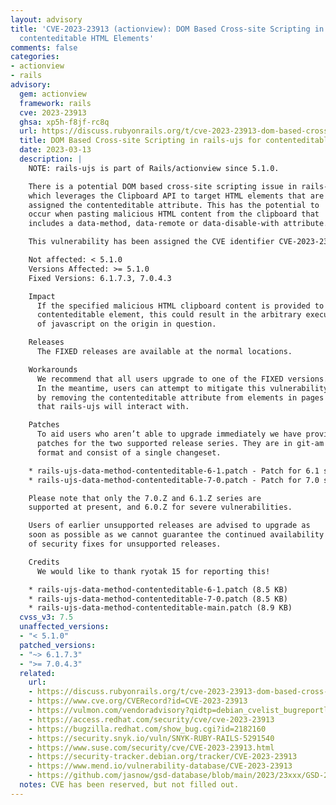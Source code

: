 ```yaml
---
layout: advisory
title: 'CVE-2023-23913 (actionview): DOM Based Cross-site Scripting in rails-ujs for
  contenteditable HTML Elements'
comments: false
categories:
- actionview
- rails
advisory:
  gem: actionview
  framework: rails
  cve: 2023-23913
  ghsa: xp5h-f8jf-rc8q
  url: https://discuss.rubyonrails.org/t/cve-2023-23913-dom-based-cross-site-scripting-in-rails-ujs-for-contenteditable-html-elements/82468
  title: DOM Based Cross-site Scripting in rails-ujs for contenteditable HTML Elements
  date: 2023-03-13
  description: |
    NOTE: rails-ujs is part of Rails/actionview since 5.1.0.

    There is a potential DOM based cross-site scripting issue in rails-ujs
    which leverages the Clipboard API to target HTML elements that are
    assigned the contenteditable attribute. This has the potential to
    occur when pasting malicious HTML content from the clipboard that
    includes a data-method, data-remote or data-disable-with attribute.

    This vulnerability has been assigned the CVE identifier CVE-2023-23913.

    Not affected: < 5.1.0
    Versions Affected: >= 5.1.0
    Fixed Versions: 6.1.7.3, 7.0.4.3

    Impact
      If the specified malicious HTML clipboard content is provided to a
      contenteditable element, this could result in the arbitrary execution
      of javascript on the origin in question.

    Releases
      The FIXED releases are available at the normal locations.

    Workarounds
      We recommend that all users upgrade to one of the FIXED versions.
      In the meantime, users can attempt to mitigate this vulnerability
      by removing the contenteditable attribute from elements in pages
      that rails-ujs will interact with.

    Patches
      To aid users who aren’t able to upgrade immediately we have provided
      patches for the two supported release series. They are in git-am
      format and consist of a single changeset.

    * rails-ujs-data-method-contenteditable-6-1.patch - Patch for 6.1 series
    * rails-ujs-data-method-contenteditable-7-0.patch - Patch for 7.0 series

    Please note that only the 7.0.Z and 6.1.Z series are
    supported at present, and 6.0.Z for severe vulnerabilities.

    Users of earlier unsupported releases are advised to upgrade as
    soon as possible as we cannot guarantee the continued availability
    of security fixes for unsupported releases.

    Credits
      We would like to thank ryotak 15 for reporting this!

    * rails-ujs-data-method-contenteditable-6-1.patch (8.5 KB)
    * rails-ujs-data-method-contenteditable-7-0.patch (8.5 KB)
    * rails-ujs-data-method-contenteditable-main.patch (8.9 KB)
  cvss_v3: 7.5
  unaffected_versions:
  - "< 5.1.0"
  patched_versions:
  - "~> 6.1.7.3"
  - ">= 7.0.4.3"
  related:
    url:
    - https://discuss.rubyonrails.org/t/cve-2023-23913-dom-based-cross-site-scripting-in-rails-ujs-for-contenteditable-html-elements/82468
    - https://www.cve.org/CVERecord?id=CVE-2023-23913
    - https://vulmon.com/vendoradvisory?qidtp=debian_cvelist_bugreportlogs&qid=aa67066c383f12dee5aee964667de4d8
    - https://access.redhat.com/security/cve/cve-2023-23913
    - https://bugzilla.redhat.com/show_bug.cgi?id=2182160
    - https://security.snyk.io/vuln/SNYK-RUBY-RAILS-5291540
    - https://www.suse.com/security/cve/CVE-2023-23913.html
    - https://security-tracker.debian.org/tracker/CVE-2023-23913
    - https://www.mend.io/vulnerability-database/CVE-2023-23913
    - https://github.com/jasnow/gsd-database/blob/main/2023/23xxx/GSD-2023-23913.json
  notes: CVE has been reserved, but not filled out.
---
```

